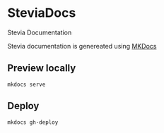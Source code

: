 # SteviaDocs
Stevia Documentation

Stevia documentation is genereated using [MKDocs](https://www.mkdocs.org)


## Preview locally
`mkdocs serve`

## Deploy
`mkdocs gh-deploy`
